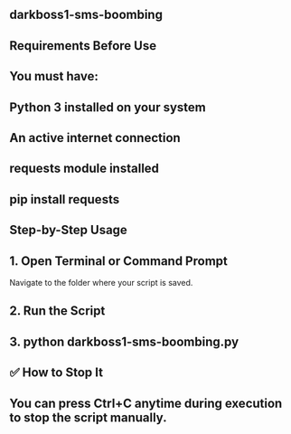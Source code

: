 ## darkboss1-sms-boombing

## Requirements Before Use
## You must have:

## Python 3 installed on your system

## An active internet connection

## requests module installed

## pip install requests


## Step-by-Step Usage
## 1. Open Terminal or Command Prompt
Navigate to the folder where your script is saved.

## 2. Run the Script

## 3. python darkboss1-sms-boombing.py



## ✅ How to Stop It
## You can press Ctrl+C anytime during execution to stop the script manually.
